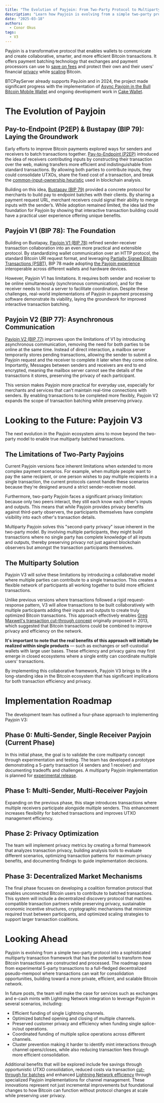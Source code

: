 ```yaml
---
title: "The Evolution of Payjoin: From Two-Party Protocol to Multiparty Framework"
description: "Learn how Payjoin is evolving from a simple two-party protocol into a sophisticated multiparty transaction batching framework"
date: "2025-03-18"
authors:
  - Conor Okus
tags:
  - V3
---
```


Payjoin is a transformative protocol that enables wallets to communicate and create collaborative, smarter, and more efficient Bitcoin transactions. It offers payment batching technology that exchanges and payment processors can use to [save on fees](https://payjoin.org/docs/how-payjoin-saves) and protect their own and their users' financial [privacy](https://payjoin.org/docs/why-payjoin/privacy) while [scaling](https://payjoin.org/docs/why-payjoin/scaling) Bitcoin.

BTCPayServer already supports PayJoin and in 2024, the project made significant progress with the implementation of [Async Payjoin in the Bull Bitcoin Mobile Wallet](https://www.bullbitcoin.com/blog/bull-bitcoin-wallet-payjoin) and ongoing development work in [Cake Wallet](https://github.com/cake-tech/cake_wallet/pull/1889).

# The Evolution of Payjoin

## Pay-to-Endpoint (P2EP) & Bustapay (BIP 79): Laying the Groundwork

Early efforts to improve Bitcoin payments explored ways for senders and receivers to batch transactions together. [Pay-to-Endpoint (P2EP)](https://blog.blockstream.com/en-improving-privacy-using-pay-to-endpoint/) introduced the idea of receivers contributing inputs by constructing their transaction over the web, making transfers more efficient and indistinguishable from standard transactions. By allowing both parties to contribute inputs, they could consolidate UTXOs, share the fixed cost of a transaction, and break the [common-input-ownership heuristic](https://en.bitcoin.it/wiki/Common-input-ownership_heuristic) used in blockchain analysis.

Building on this idea, [Bustapay (BIP 79)](https://github.com/bitcoin/bips/blob/master/bip-0079.mediawiki) provided a concrete protocol for merchants to build pay to endpoint batches with their clients. By sharing a payment request URL, merchant receivers could signal their ability to merge inputs with the sender’s. While adoption remained limited, the idea laid the foundation for Payjoin by showing that interactive transaction building could have a practical user experience offering unique benefits.

## Payjoin V1 (BIP 78): The Foundation

Building on Bustapay, [Payjoin V1 (BIP 78)](https://payjoin.org/docs/how-it-works/payjoin-v1-bip-78) refined sender-receiver transaction collaboration into an even more practical and extensible protocol. By standardizing wallet communication over an HTTP protocol, the standard Bitcoin URI request format, and leveraging [Partially Signed Bitcoin Transactions (PSBT)]((https://en.bitcoin.it/wiki/BIP_0174)), BIP 78 made adopting [the Payjoin experience](https://bitcoin.design/guide/case-studies/payjoin/) interoperable across different wallets and hardware devices.

However, Payjoin V1 has limitations. It requires both sender and receiver to be online simultaneously (synchronous communication), and for the receiver needs to host a server to facilitate coordination. Despite these challenges, real-world implementations of Payjoin in payment processing software demonstrate its viability, laying the groundwork for improved interactive transaction batching.

## Payjoin V2 (BIP 77): Asynchronous Communication

[Payjoin V2 (BIP 77)](https://payjoin.org/docs/how-it-works/payjoin-v2-bip-77) improves upon the limitations of V1 by introducing asynchronous communication, removing the need for both parties to be online at the same time. Instead of direct interaction, a mailbox server temporarily stores pending transactions, allowing the sender to submit a Payjoin request and the receiver to complete it later when they come online. Importantly, Messages between senders and receivers are end to end encrypted, meaning the mailbox server cannot see the details of the transactions it stores, preserving the privacy of each participant.

This version makes Payjoin more practical for everyday use, especially for merchants and services that can’t maintain real-time connections with senders. By enabling transactions to be completed more flexibly, Payjoin V2 expands the scope of transaction batching while preserving privacy.

# Looking to the Future: Payjoin V3

The next evolution in the Payjoin ecosystem aims to move beyond the two-party model to enable true multiparty batched transactions.

## The Limitations of Two-Party Payjoins

Current Payjoin versions face inherent limitations when extended to more complex payment scenarios. For example, when multiple people want to pay the same recipient, or one person wishes to pay multiple recipients in a single transaction, the current protocols cannot handle these scenarios because they're designed around a strict sender-receiver model.

Furthermore, two-party Payjoin faces a significant privacy limitation: because only two peers interact, they still each know each other's inputs and outputs. This means that while Payjoin provides privacy benefits against third-party observers, the participants themselves have complete visibility into each other's transaction details.

Multiparty Payjoin solves this "second-party privacy" issue inherent in the two-party model. By involving multiple participants, they might build transactions where no single party has complete knowledge of all inputs and outputs, thereby preserving privacy not just against blockchain observers but amongst the transaction participants themselves.

## The Multiparty Solution

Payjoin V3 will solve these limitations by introducing a collaborative model where multiple parties can contribute to a single transaction. This creates a flexible network of participants all working together to build more efficient transactions.

Unlike previous versions where transactions followed a rigid request-response pattern, V3 will allow transactions to be built collaboratively with multiple participants adding their inputs and outputs to create truly optimized Bitcoin transactions. This approach effectively enables [Greg Maxwell's transaction cut-through concept](https://bitcointalk.org/index.php?topic=281848.0) originally proposed in 2013, which suggested that Bitcoin transactions could be combined to improve privacy and efficiency on the network.

**It's important to note that the real benefits of this approach will initially be realized within single products** — such as exchanges or self-custodial wallets with large user bases. These efficiency and privacy gains may first emerge in closed ecosystems where a single entity can coordinate multiple users' transactions.

By implementing this collaborative framework, Payjoin V3 brings to life a long-standing idea in the Bitcoin ecosystem that has significant implications for both transaction efficiency and privacy.

# Implementation Roadmap

The development team has outlined a four-phase approach to implementing Payjoin V3:

## Phase 0: Multi-Sender, Single Receiver Payjoin (Current Phase)

In this initial phase, the goal is to validate the core multiparty concept through experimentation and testing. The team has developed a prototype demonstrating a 5-party transaction (4 senders and 1 receiver) and documenting tradeoffs and challenges. A multiparty Payjoin implementation is planned for [experimental release](https://github.com/payjoin/rust-payjoin/pull/434).

## Phase 1: Multi-Sender, Multi-Receiver Payjoin

Expanding on the previous phase, this stage introduces transactions where multiple receivers participate alongside multiple senders. This enhancement increases flexibility for batched transactions and improves UTXO management efficiency.

## Phase 2: Privacy Optimization

The team will implement privacy metrics by creating a formal framework that analyzes transaction privacy, building analysis tools to evaluate different scenarios, optimizing transaction patterns for maximum privacy benefits, and documenting findings to guide implementation decisions.

## Phase 3: Decentralized Market Mechanisms

The final phase focuses on developing a coalition formation protocol that enables unconnected Bitcoin users to contribute to batched transactions. This system will include a decentralized discovery protocol that matches compatible transaction partners while preserving privacy, sustainable economic incentive structures, cryptographic mechanisms that minimize required trust between participants, and optimized scaling strategies to support larger transaction coalitions.

# Looking Ahead

Payjoin is evolving from a simple two-party protocol into a sophisticated multiparty transaction framework that has the potential to transform how Bitcoin transactions are constructed and processed. The roadmap spans from experimental 5-party transactions to a full-fledged decentralized pseudo-mempool where transactions can wait for consolidation opportunities, building toward a more private, efficient, and scalable Bitcoin network.

In future posts, the team will make the case for services such as exchanges and e-cash mints with Lightning Network integration to leverage Payjoin in several scenarios, including:

- Efficient funding of single Lightning channels.
- Optimized batched opening and closing of multiple channels.
- Preserved customer privacy and efficiency when funding single splice-in/out operations.
- Coordinated funding of multiple splice operations across different channels.
- Cluster prevention making it harder to identify mint interactions through channel opens/closes, while also reducing transaction fees through more efficient consolidation.

Additional benefits that will be explored include fee savings through opportunistic UTXO consolidation, reduced costs via transaction [cut-through for batches](https://payjoin.org/docs/how-payjoin-saves#payjoin-payment-batching) and enhanced [Lightning Network efficiency](https://payjoin.org/docs/why-payjoin/lightning) through specialized Payjoin implementations for channel management. These innovations represent not just incremental improvements but foundational changes to how Bitcoin can function without protocol changes at scale while preserving user privacy.
